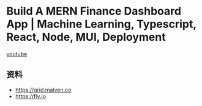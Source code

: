 # Build A MERN Finance Dashboard App | Machine Learning, Typescript, React, Node, MUI, Deployment

[youtube](https://youtu.be/uoJ0Tv-BFcQ?si=UmRuTTa-B8o-0xL_)

## 资料

- <https://grid.malven.co>
- <https://fly.io>
